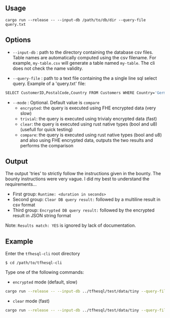
## Usage

```
cargo run --release -- --input-db /path/to/db/dir --query-file query.txt
```

## Options

- ``--input-db`` : path to the directory containing the database csv files. 
Table names are automatically computed using the csv filename. For example, ``my-table.csv``
will generate a table named ``my-table``. The cli does not check the name validity.

- ``--query-file`` : path to a text file containing the a single line sql select query. Example of a 'query.txt' file:

```bash
SELECT CustomerID,PostalCode,Country FROM Customers WHERE Country='Germany'
```
- ``--mode`` : Optional. Default value is ``compare``
    - ``encrypted``: the query is executed using FHE encrypted data (very slow)
    - ``trivial``: the query is executed using trivialy encrypted data (fast)
    - ``clear``: the query is executed using rust native types (bool and u8) (usefull for quick testing)
    - ``compare``: the query is executed using rust native types (bool and u8) and also using FHE encrypted data, outputs the two results and performs the comparison

## Output

The output 'tries' to strictly follow the instructions given in the bounty. The bounty instructions were very vague. I did my best to understand the requirements...

- First group: ``Runtime: <duration in seconds>``
- Second group: ``Clear DB query result:`` followed by a multiline result in csv format
- Third group: ``Encrypted DB query result:`` followed by the encrypted result in JSON string format

Note: ``Results match: YES`` is ignored by lack of documentation.

## Example

Enter the ``tfhesql-cli`` root directory
```
$ cd /path/to/tfhesql-cli
```

Type one of the following commands:

- ``encrypted`` mode (default, slow)
```bash
cargo run --release -- --input-db ../tfhesql/test/data/tiny --query-file ../tfhesql/test/queries/query-eq.txt 
```

- ``clear`` mode (fast)
```bash
cargo run --release -- --input-db ../tfhesql/test/data/tiny --query-file ../tfhesql/test/queries/query-eq.txt --mode clear 
```

